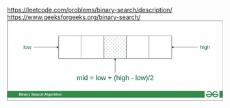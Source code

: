 https://leetcode.com/problems/binary-search/description/
https://www.geeksforgeeks.org/binary-search/
![img.png](img.png)
